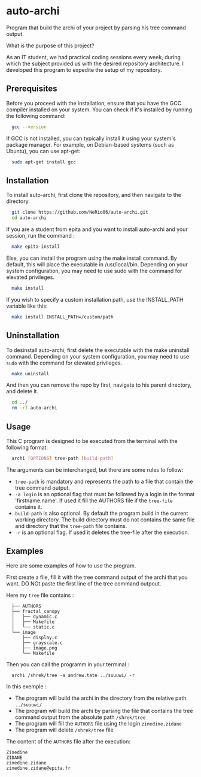 
# auto-archi

Program that build the archi of your project by parsing his tree command output.

What is the purpose of this project?

As an IT student, we had practical coding sessions every week, during which the subject provided us with the desired repository architecture. I developed this program to expedite the setup of my repository.

## Prerequisites

Before you proceed with the installation, ensure that you have the GCC compiler installed on your system. You can check if it's installed by running the following command:

```bash
  gcc --version
```

If GCC is not installed, you can typically install it using your system's package manager. For example, on Debian-based systems (such as Ubuntu), you can use apt-get:

```bash
  sudo apt-get install gcc
```
## Installation

To install auto-archi, first clone the repository, and then navigate to the directory.

```bash
  git clone https://github.com/NeRio06/auto-archi.git
  cd auto-archi
```

If you are a student from epita and you want to install auto-archi and your session, run the command :

```bash
  make epita-install
```

Else, you can install the program using the make install command. By default, this will place the executable in /usr/local/bin. Depending on your system configuration, you may need to use sudo with the command for elevated privileges.

```bash
  make install
```
If you wish to specify a custom installation path, use the INSTALL_PATH variable like this:

```bash
  make install INSTALL_PATH=/custom/path
```

## Uninstallation

To desinstall auto-archi, first delete the executable with the make uninstall command.  Depending on your system configuration, you may need to use `sudo` with the command for elevated privileges.
```bash
  make uninstall
```

And then you can remove the repo by first, navigate to his parent directory, and delete it.
```bash
  cd ../
  rm -rf auto-archi
```
## Usage
This C program is designed to be executed from the terminal with the following format:

```bash
  archi [OPTIONS] tree-path [build-path]
```

The arguments can be interchanged, but there are some rules to follow:

- `tree-path` is mandatory and represents the path to a file that contain the tree command output.
- `-a login` is an optional flag that must be followed by a login in the format 'firstname.name'. If used it fill the AUTHORS file if the `tree-file` contains it.
- `build-path` is also optional. By default the program build in the current working directory. The build directory must do not contains the same file and directory that the `tree-path` file contains.
- `-r` is an optional flag. If used it deletes the tree-file after the execution.

## Examples

Here are some examples of how to use the program. 


First create a file, fill it with the tree command output of the archi that you want. DO NOt paste the first line of the tree command outpout.

Here my `tree` file contains :
```
  ├── AUTHORS
  ├── fractal_canopy
  │   ├── dynamic.c
  │   ├── Makefile
  │   └── static.c
  └── image
      ├── display.c
      ├── grayscale.c
      ├── image.png
      └── Makefile
```

Then you can call the programm in your terminal :

```
  archi /shrek/tree -a andrew.tate ../suuuwi/ -r
```
In this exemple :
 - The program will build the archi in the directory from the relative path `../suuuwi/`
 - The program will build the archi by parsing the file that contains the tree command output from the absolute path `/shrek/tree`
 - The program will fill the `AUTHORS` file using the login `zinedine.zidane`
 - The program will delete `/shrek/tree` file

 The content of the `AUTHORS` file after the execution:
 ```
 Zinedine
 ZIDANE 
 zinedine.zidane
 zinedine.zidane@epita.fr
 ```
